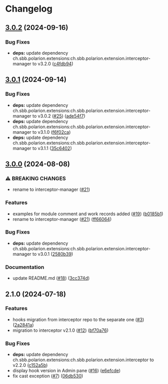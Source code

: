 # Changelog

## [3.0.2](https://github.com/SchweizerischeBundesbahnen/ch.sbb.polarion.extension.interceptor-manager.hook-samples/compare/v3.0.1...v3.0.2) (2024-09-16)


### Bug Fixes

* **deps:** update dependency ch.sbb.polarion.extensions:ch.sbb.polarion.extension.interceptor-manager to v3.2.0 ([c4fdb94](https://github.com/SchweizerischeBundesbahnen/ch.sbb.polarion.extension.interceptor-manager.hook-samples/commit/c4fdb940253fdd5ac38f87c6df142ee57b7f4d55))

## [3.0.1](https://github.com/SchweizerischeBundesbahnen/ch.sbb.polarion.extension.interceptor-manager.hook-samples/compare/v3.0.0...v3.0.1) (2024-09-14)


### Bug Fixes

* **deps:** update dependency ch.sbb.polarion.extensions:ch.sbb.polarion.extension.interceptor-manager to v3.0.2 ([#25](https://github.com/SchweizerischeBundesbahnen/ch.sbb.polarion.extension.interceptor-manager.hook-samples/issues/25)) ([ade54f7](https://github.com/SchweizerischeBundesbahnen/ch.sbb.polarion.extension.interceptor-manager.hook-samples/commit/ade54f7120ec641400404ac159e660dc1322aed1))
* **deps:** update dependency ch.sbb.polarion.extensions:ch.sbb.polarion.extension.interceptor-manager to v3.1.0 ([f6f02ca](https://github.com/SchweizerischeBundesbahnen/ch.sbb.polarion.extension.interceptor-manager.hook-samples/commit/f6f02cac5a19918e214448ec848eb466feec666d))
* **deps:** update dependency ch.sbb.polarion.extensions:ch.sbb.polarion.extension.interceptor-manager to v3.1.1 ([35c6402](https://github.com/SchweizerischeBundesbahnen/ch.sbb.polarion.extension.interceptor-manager.hook-samples/commit/35c6402e064c38db5ad987f11b1ec83210c3ef1f))

## [3.0.0](https://github.com/SchweizerischeBundesbahnen/ch.sbb.polarion.extension.interceptor-manager.hook-samples/compare/v2.1.0...v3.0.0) (2024-08-08)


### ⚠ BREAKING CHANGES

* rename to interceptor-manager ([#21](https://github.com/SchweizerischeBundesbahnen/ch.sbb.polarion.extension.interceptor-manager.hook-samples/issues/21))

### Features

* examples for module comment and work records added  ([#19](https://github.com/SchweizerischeBundesbahnen/ch.sbb.polarion.extension.interceptor-manager.hook-samples/issues/19)) ([b0185b1](https://github.com/SchweizerischeBundesbahnen/ch.sbb.polarion.extension.interceptor-manager.hook-samples/commit/b0185b1a16cede74efe18213c8357d44163b7ff3))
* rename to interceptor-manager ([#21](https://github.com/SchweizerischeBundesbahnen/ch.sbb.polarion.extension.interceptor-manager.hook-samples/issues/21)) ([ff66064](https://github.com/SchweizerischeBundesbahnen/ch.sbb.polarion.extension.interceptor-manager.hook-samples/commit/ff6606463d3577a37aabdfd709f4bd192f72e768))


### Bug Fixes

* **deps:** update dependency ch.sbb.polarion.extensions:ch.sbb.polarion.extension.interceptor-manager to v3.0.1 ([2580b39](https://github.com/SchweizerischeBundesbahnen/ch.sbb.polarion.extension.interceptor-manager.hook-samples/commit/2580b399c8c18804501011e5fad23237f8b1feca))


### Documentation

* update README.md ([#18](https://github.com/SchweizerischeBundesbahnen/ch.sbb.polarion.extension.interceptor-manager.hook-samples/issues/18)) ([3cc374d](https://github.com/SchweizerischeBundesbahnen/ch.sbb.polarion.extension.interceptor-manager.hook-samples/commit/3cc374dae60f33bfcbabb942ececfb26362238c1))

## 2.1.0 (2024-07-18)


### Features

* hooks migration from interceptor repo to the separate one ([#3](https://github.com/SchweizerischeBundesbahnen/ch.sbb.polarion.extension.interceptor-manager.hook-samples/issues/3)) ([2a2841a](https://github.com/SchweizerischeBundesbahnen/ch.sbb.polarion.extension.interceptor-manager.hook-samples/commit/2a2841afd2fa6f23fcd6ece66f0db1bed88eebab))
* migration to interceptor v2.1.0 ([#12](https://github.com/SchweizerischeBundesbahnen/ch.sbb.polarion.extension.interceptor-manager.hook-samples/issues/12)) ([bf70a76](https://github.com/SchweizerischeBundesbahnen/ch.sbb.polarion.extension.interceptor-manager.hook-samples/commit/bf70a7607efb36ffa2eda8486f2c6d51de2d8ef7))


### Bug Fixes

* **deps:** update dependency ch.sbb.polarion.extensions:ch.sbb.polarion.extension.interceptor to v2.2.0 ([c152a5b](https://github.com/SchweizerischeBundesbahnen/ch.sbb.polarion.extension.interceptor-manager.hook-samples/commit/c152a5b6d73b5bf407ba2c7245e0c1695c1b7453))
* display hook version in Admin pane ([#16](https://github.com/SchweizerischeBundesbahnen/ch.sbb.polarion.extension.interceptor-manager.hook-samples/issues/16)) ([e6efcde](https://github.com/SchweizerischeBundesbahnen/ch.sbb.polarion.extension.interceptor-manager.hook-samples/commit/e6efcdeed2a1cb093dc1ef74df6e96b6b5c17679))
* fix cast exception ([#7](https://github.com/SchweizerischeBundesbahnen/ch.sbb.polarion.extension.interceptor-manager.hook-samples/issues/7)) ([06db530](https://github.com/SchweizerischeBundesbahnen/ch.sbb.polarion.extension.interceptor-manager.hook-samples/commit/06db53031359981986f96a324a8fc122fea4c7e9))
